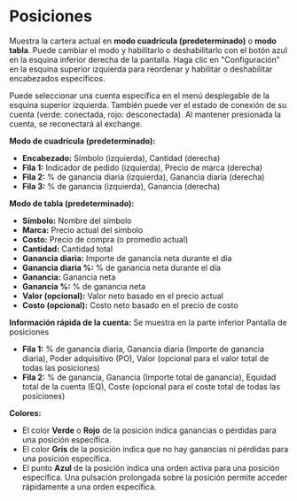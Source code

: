 # **Posiciones**

Muestra la cartera actual en **modo cuadrícula (predeterminado)** o **modo tabla**.
Puede cambiar el modo y habilitarlo o deshabilitarlo con el botón azul en la esquina inferior derecha de la pantalla.
Haga clic en "Configuración" en la esquina superior izquierda para reordenar y habilitar o deshabilitar encabezados específicos.

Puede seleccionar una cuenta específica en el menú desplegable de la esquina superior izquierda.
También puede ver el estado de conexión de su cuenta (verde: conectada, rojo: desconectada).
Al mantener presionada la cuenta, se reconectará al exchange.

**Modo de cuadrícula (predeterminado):**
- **Encabezado:** Símbolo (izquierda), Cantidad (derecha)
- **Fila 1:** Indicador de pedido (izquierda), Precio de marca (derecha)
- **Fila 2:** % de ganancia diaria (izquierda), Ganancia diaria (derecha)
- **Fila 3:** % de ganancia (izquierda), Ganancia (derecha)

**Modo de tabla (predeterminado):**
- **Símbolo:** Nombre del símbolo
- **Marca:** Precio actual del símbolo
- **Costo:** Precio de compra (o promedio actual)
- **Cantidad:** Cantidad total
- **Ganancia diaria:** Importe de ganancia neta durante el día
- **Ganancia diaria %:** % de ganancia neta durante el día
- **Ganancia:** Ganancia neta
- **Ganancia %:** % de ganancia neta
- **Valor (opcional):** Valor neto basado en el precio actual
- **Costo (opcional):** Costo neto basado en el precio de costo

**Información rápida de la cuenta:**
Se muestra en la parte inferior Pantalla de posiciones
- **Fila 1:** % de ganancia diaria, Ganancia diaria (Importe de ganancia diaria), Poder adquisitivo (PO), Valor (opcional para el valor total de todas las posiciones)
- **Fila 2:** % de ganancia, Ganancia (Importe total de ganancia), Equidad total de la cuenta (EQ), Coste (opcional para el coste total de todas las posiciones)

**Colores:**
- El color **Verde** o **Rojo** de la posición indica ganancias o pérdidas para una posición específica.
- El color **Gris** de la posición indica que no hay ganancias ni pérdidas para una posición específica.
- El punto **Azul** de la posición indica una orden activa para una posición específica. Una pulsación prolongada sobre la posición permite acceder rápidamente a una orden específica.